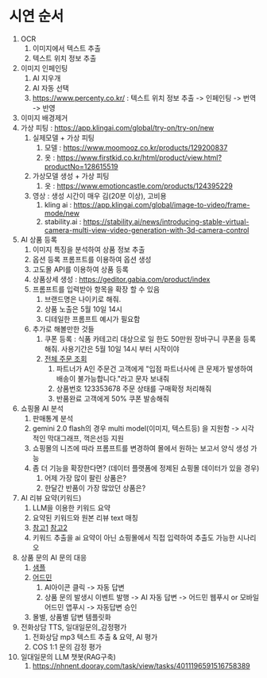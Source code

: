 # 시연 순서

1. OCR
   1. 이미지에서 텍스트 추출
   2. 텍스트 위치 정보 추출
2. 이미지 인페인팅
   1. AI 지우개
   2. AI 자동 선택
   3. https://www.percenty.co.kr/ : 텍스트 위치 정보 추출 -> 인페인팅 -> 번역 -> 반영
3. 이미지 배경제거
4. 가상 피팅 : https://app.klingai.com/global/try-on/try-on/new
   1. 실제모델 + 가상 피팅
      1. 모델 : https://www.moomooz.co.kr/products/129200837
      2. 옷 : https://www.firstkid.co.kr/html/product/view.html?productNo=128615519
   2. 가상모델 생성 + 가상 피팅
      1. 옷 : https://www.emotioncastle.com/products/124395229
   3. 영상 : 생성 시간이 매우 김(20분 이상), 고비용
      1. kling ai : https://app.klingai.com/global/image-to-video/frame-mode/new
      2. stability.ai : https://stability.ai/news/introducing-stable-virtual-camera-multi-view-video-generation-with-3d-camera-control
5. AI 상품 등록
   1. 이미지 특징을 분석하여 상품 정보 추출
   2. 옵션 등록 프롬프트를 이용하여 옵션 생성
   3. 고도몰 API를 이용하여 상품 등록
   4. 상품상세 생성 : https://geditor.gabia.com/product/index
   5. 프롬프트를 입력받아 항목을 확장 할 수 있음
      1. 브랜드명은 나이키로 해줘.
      2. 상품 노출은 5월 10일 14시
      3. 디테일한 프롬프트 예시가 필요함
   6. 추가로 해볼만한 것들
      1. 쿠폰 등록 : 식품 카테고리 대상으로 일 한도 50만원 장바구니 쿠폰을 등록해줘. 사용기간은 5월 10일 14시 부터 시작이야
      2. [전체 주문 조회](https://service.shopby.co.kr/order/list?mallNos=2705,63655,63911,72941,72943,72945,74991&searchDateType=ORDER_YMDT&startYmd=2025-04-21&endYmd=2025-04-28&searchType=ALL&page=1&includeReservation=true&platformTypes=,PC,MOBILE_WEB,MOBILE_APP&partnerNo=0&taskMessageSearchType=ALL&includeHoldDelivery=true&orderStatusTypes=DEPOSIT_WAIT,PAY_DONE,PRODUCT_PREPARE,DELIVERY_PREPARE,DELIVERY_ING,DELIVERY_DONE,BUY_CONFIRM,CANCEL_DONE,EXCHANGE_DONE,RETURN_DONE&size=30&tabSort=deliveryResult&showDetail=false)
         1. 파트너가 A인 주문건 고객에게 "입점 파트너사에 큰 문제가 발생하여 배송이 불가능합니다."라고 문자 보내줘
         2. 상품번호 123353678 주문 상태를 구매확정 처리해줘
         3. 반품완료 고객에게 50% 쿠폰 발송해줘
6. 쇼핑몰 AI 분석
   1. 판매통계 분석
   2. gemini 2.0 flash의 경우 multi model(이미지, 텍스트등) 을 지원함 -> 시각적인 막대그래프, 꺽은선등 지원
   3. 쇼핑몰의 니즈에 따라 프롬프트를 변경하여 몰에서 원하는 보고서 양식 생성 가능
   4. 좀 더 기능을 확장한다면? (데이터 플랫폼에 정제된 쇼핑몰 데이터가 있을 경우)
      1. 어제 가장 많이 팔린 상품은?
      2. 한달간 반품이 가장 많았던 상품은?
7. AI 리뷰 요약(키워드)
   1. LLM을 이용한 키워드 요약
   2. 요약된 키워드와 원본 리뷰 text 매칭
   3. [참고1](https://andar.co.kr/product/detail.html?product_no=12168&cate_no=2017&display_group=1) [참고2](https://brand.naver.com/sonystore/products/6752601021?NaPm=ct%3Dma0pkbkw%7Cci%3Dcdd2e3238e5d1b89848d68ed7feb1ca9dafa83a6%7Ctr%3Dbrcbb%7Csn%3D3906329%7Chk%3Dd2d6024d5f0d76d28ecfa2d07ca7e37b7a52b6ca&nl-query=%ED%97%A4%EB%93%9C%ED%8F%B0#REVIEW)
   4. 키워드 추출을 ai 요약이 아닌 쇼핑몰에서 직접 입력하여 추출도 가능한 시나리오
8. 상품 문의 AI 문의 대응
   1. [샘플](https://thirtymall.com/detail?id=124157932)
   2. [어드민](https://service.shopby.co.kr/product/inquiry/list?mallNo=0&startYmd=2024-04-28&endYmd=2025-04-28&searchType=ALL&searchDateType=REGISTER_YMDT&replyStatusType=ALL&page=1&size=30&activeTab=list)
      1. AI아이콘 클릭 -> 자동 답변
      2. 상품 문의 발생시 이벤트 발행 -> AI 자동 답변 -> 어드민 웹푸시 or 모바일 어드민 앱푸시 -> 자동답변 승인
   3. 몰별, 상품별 답변 템플릿화
9. 전화상담 TTS, 일대일문의\_감정평가
   1. 전화상담 mp3 텍스트 추출 & 요약, AI 평가
   2. COS 1:1 문의 감정 평가
10. 일대일문의 LLM 챗봇(RAG구축)
    1. https://nhnent.dooray.com/task/view/tasks/4011196591516758389
